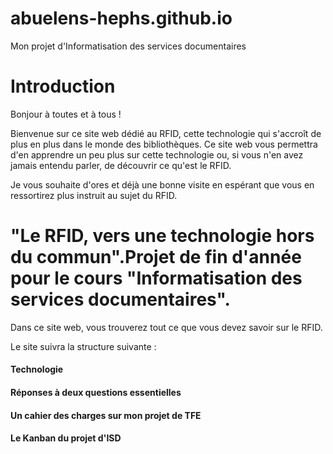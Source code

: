 # abuelens-hephs.github.io
Mon projet d'Informatisation des services documentaires
<!DOCTYPE html>
<html>
  <head>
  </head>
  <body>
      <h1>Introduction</h1>
      <p>Bonjour à toutes et à tous !</p>
      <p>Bienvenue sur ce site web dédié au RFID, cette technologie qui s'accroît de plus en plus dans le monde des bibliothèques. Ce site web vous permettra d'en apprendre un peu plus sur cette technologie ou, si vous n'en avez jamais entendu parler, de découvrir ce qu'est le RFID.</p>
     <p>Je vous souhaite d'ores et déjà une bonne visite en espérant que vous en ressortirez plus instruit au sujet du RFID.</p>
  </body>
</html>

<!DOCTYPE html>
<html>
  <head>
      <title>"Le RFID, vers une technologie hors du commun".Projet de fin d'année pour le cours "Informatisation des services documentaires </title>
  </head>
  <body>
  <h1>"Le RFID, vers une technologie hors du commun".Projet de fin d'année pour le cours "Informatisation des services documentaires". </h1>
  <p>Dans ce site web, vous trouverez tout ce que vous devez savoir sur le RFID.</p>
  <p>Le site suivra la structure suivante :</p>
  <h4>Technologie</h4>
  <h4>Réponses à deux questions essentielles</h4>
  <h4>Un cahier des charges sur mon projet de TFE</h4>
  <h4>Le Kanban du projet d'ISD</h4>
  </body>
</html>
